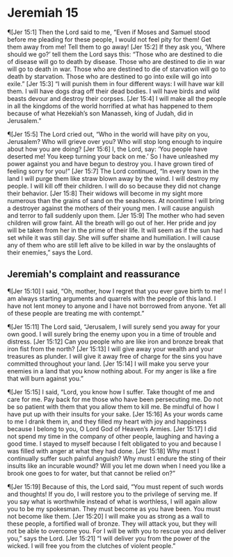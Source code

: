 # Jeremiah 15

¶[Jer 15:1] Then the Lord said to me, “Even if Moses and Samuel stood before me pleading for these people, I would not feel pity for them! Get them away from me! Tell them to go away!
[Jer 15:2] If they ask you, ‘Where should we go?’ tell them the Lord says this: “Those who are destined to die of disease will go to death by disease. Those who are destined to die in war will go to death in war. Those who are destined to die of starvation will go to death by starvation. Those who are destined to go into exile will go into exile.”
[Jer 15:3] “I will punish them in four different ways: I will have war kill them. I will have dogs drag off their dead bodies. I will have birds and wild beasts devour and destroy their corpses.
[Jer 15:4] I will make all the people in all the kingdoms of the world horrified at what has happened to them because of what Hezekiah’s son Manasseh, king of Judah, did in Jerusalem.”

¶[Jer 15:5] The Lord cried out, “Who in the world will have pity on you, Jerusalem? Who will grieve over you? Who will stop long enough to inquire about how you are doing?
[Jer 15:6] I, the Lord, say: ‘You people have deserted me! You keep turning your back on me.’ So I have unleashed my power against you and have begun to destroy you. I have grown tired of feeling sorry for you!”
[Jer 15:7] The Lord continued, “In every town in the land I will purge them like straw blown away by the wind. I will destroy my people. I will kill off their children. I will do so because they did not change their behavior.
[Jer 15:8] Their widows will become in my sight more numerous than the grains of sand on the seashores. At noontime I will bring a destroyer against the mothers of their young men. I will cause anguish and terror to fall suddenly upon them.
[Jer 15:9] The mother who had seven children will grow faint. All the breath will go out of her. Her pride and joy will be taken from her in the prime of their life. It will seem as if the sun had set while it was still day. She will suffer shame and humiliation. I will cause any of them who are still left alive to be killed in war by the onslaughts of their enemies,” says the Lord.

## Jeremiah's complaint and reassurance
¶[Jer 15:10] I said, “Oh, mother, how I regret that you ever gave birth to me! I am always starting arguments and quarrels with the people of this land. I have not lent money to anyone and I have not borrowed from anyone. Yet all of these people are treating me with contempt.”

¶[Jer 15:11] The Lord said, “Jerusalem, I will surely send you away for your own good. I will surely bring the enemy upon you in a time of trouble and distress.
[Jer 15:12] Can you people who are like iron and bronze break that iron fist from the north?
[Jer 15:13] I will give away your wealth and your treasures as plunder. I will give it away free of charge for the sins you have committed throughout your land.
[Jer 15:14] I will make you serve your enemies in a land that you know nothing about. For my anger is like a fire that will burn against you.”

¶[Jer 15:15] I said, “Lord, you know how I suffer. Take thought of me and care for me. Pay back for me those who have been persecuting me. Do not be so patient with them that you allow them to kill me. Be mindful of how I have put up with their insults for your sake.
[Jer 15:16] As your words came to me I drank them in, and they filled my heart with joy and happiness because I belong to you, O Lord God of Heaven’s Armies.
[Jer 15:17] I did not spend my time in the company of other people, laughing and having a good time. I stayed to myself because I felt obligated to you and because I was filled with anger at what they had done.
[Jer 15:18] Why must I continually suffer such painful anguish? Why must I endure the sting of their insults like an incurable wound? Will you let me down when I need you like a brook one goes to for water, but that cannot be relied on?”

¶[Jer 15:19] Because of this, the Lord said, “You must repent of such words and thoughts! If you do, I will restore you to the privilege of serving me. If you say what is worthwhile instead of what is worthless, I will again allow you to be my spokesman. They must become as you have been. You must not become like them.
[Jer 15:20] I will make you as strong as a wall to these people, a fortified wall of bronze. They will attack you, but they will not be able to overcome you. For I will be with you to rescue you and deliver you,” says the Lord.
[Jer 15:21] “I will deliver you from the power of the wicked. I will free you from the clutches of violent people.”
